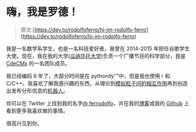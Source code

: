 # 嗨，我是罗德！

> 原文:[https://dev.to/rodolfoferro/hi-im-rodolfo-ferro](https://dev.to/rodolfoferro/hi-im-rodolfo-ferro)

我是一名数学系学生，也是一名科技爱好者。我曾在 2014-2015 年担任谷歌学生大使。现在，我在我的大学([瓜纳华托大学](http://ugto.mx))负责一个广播节目的科学部分，我是 [CdeCMx](http://clubesdeciencia.mx) 的一名团队成员。

我已经编码 6 年了，大部分时间是在 pythonðÿ'™中，但是我也使用 r 和 C/C++。我喜欢了解我感兴趣的东西，从理论到[模拟粒子间的相互作用](http://rodolfoferro.wordpress.com/2015/06/07/inestabilidad-de-electrones-en-dos-haces/)再到创造出发布分形信息的[机器人](http://twitter.com/JuliaSetBot)。

你可以在 Twitter 上找到我的名字[@ ferrodolfo](https://twitter.com/FerroRodolfo)，并在我的[博客](https://rodolfoferro.wordpress.com)或我的 [Github](https://github.com/RodolfoFerro) 上看到更多我喜欢做的事情。

很高兴见到你。